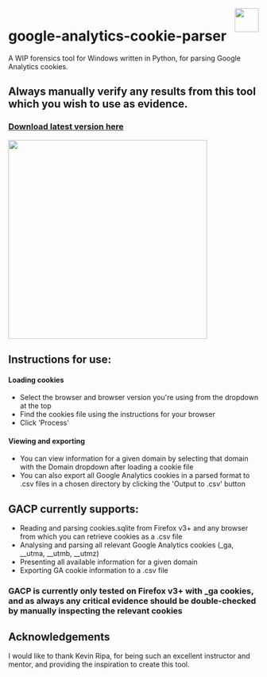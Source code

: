 <img align="right" src="https://i.imgur.com/dKCZEoi.png" width="48">

# google-analytics-cookie-parser
A WIP forensics tool for Windows written in Python, for parsing Google Analytics cookies.
## Always manually verify any results from this tool which you wish to use as evidence. 

### [Download latest version here](https://github.com/pbeart/google-analytics-cookie-parser/releases/latest)


<img src="https://raw.githubusercontent.com/pbeart/google-analytics-cookie-parser/master/docs/example_images/example1.png" width="400">


## Instructions for use:
#### Loading cookies
+ Select the browser and browser version you're using from the dropdown at the top
+ Find the cookies file using the instructions for your browser
+ Click 'Process'

#### Viewing and exporting
+ You can view information for a given domain by selecting that domain with the Domain dropdown after loading a cookie file
+ You can also export all Google Analytics cookies in a parsed format to .csv files in a chosen directory by clicking the 'Output to .csv' button


## GACP currently supports:
* Reading and parsing cookies.sqlite from Firefox v3+ and any browser from which you can retrieve cookies as a .csv file
* Analysing and parsing all relevant Google Analytics cookies (\_ga, \_\_utma, \_\_utmb, \_\_utmz)
* Presenting all available information for a given domain
* Exporting GA cookie information to a .csv file

### GACP is currently only tested on Firefox v3+ with \_ga cookies, and as always any critical evidence should be double-checked by manually inspecting the relevant cookies

## Acknowledgements
I would like to thank Kevin Ripa, for being such an excellent instructor and mentor, and providing the inspiration to create this tool.
